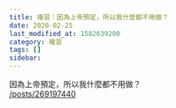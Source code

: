 ```yaml
---
title: 複習：因為上帝預定，所以我什麼都不用做？
date: 2020-02-25
last_modified_at: 1582639200
category: 複習
tags: []
sidebar: 
---
```


<p>因為上帝預定，所以我什麼都不用做？<br/>
<a href="/posts/269197440" target="_blank">/posts/269197440</a></p>
<p> </p>
